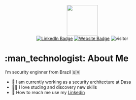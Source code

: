 <div id="header" align="center">
  <img src="https://cdn-icons-png.flaticon.com/512/1006/1006363.png" width="100"/>
</div>

<div id="badges" align="center">
  <a href="https://www.linkedin.com/in/dandga/"><img src="https://img.shields.io/badge/LinkedIn-blue?style=for-the-badge&logo=linkedin&logoColor=white&style=social" alt="LinkedIn Badge"/></a>
  <a href="https://www.dan.seg.br/"><img src="https://img.shields.io/badge/Website-yellow?style=for-the-badge&logoColor=white&style=social" alt="Website Badge"/></a>
  <img src="https://komarev.com/ghpvc/?username=dandgabr&style=social&color=red" alt="visitor"/>
</div>

<div id="body" align="justify">
  <h1> :man_technologist: About Me </h1>
  <p>
    I'm security enginner from Brazil 🇧🇷
    <ul>
      <li> 📓 I am currently working as a security architecture at Dasa</li>
      <li> 👨‍🎓 I love studing and discovery new skills </li>
      <li> 📧 How to reach me use my <a href="https://www.linkedin.com/in/dandga/">Linkedin</a> </li>
    </ul>
  </p>
</div>
